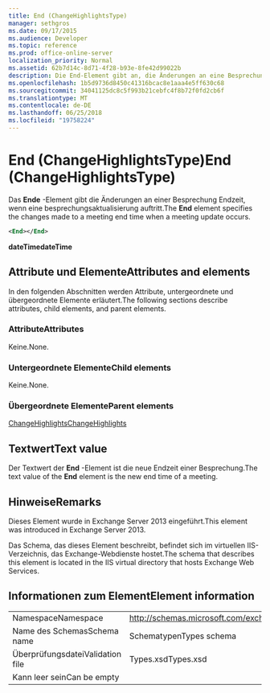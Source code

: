 ```yaml
---
title: End (ChangeHighlightsType)
manager: sethgros
ms.date: 09/17/2015
ms.audience: Developer
ms.topic: reference
ms.prod: office-online-server
localization_priority: Normal
ms.assetid: 62b7d14c-8d71-4f28-b93e-8fe42d99022b
description: Die End-Element gibt an, die Änderungen an eine Besprechung End Zeit tritt eine Besprechungsanfrage.
ms.openlocfilehash: 1b5d9736d8450c41316bcac8e1aaa4e5ff630c68
ms.sourcegitcommit: 34041125dc8c5f993b21cebfc4f8b72f0fd2cb6f
ms.translationtype: MT
ms.contentlocale: de-DE
ms.lasthandoff: 06/25/2018
ms.locfileid: "19758224"
---
```

# <a name="end-changehighlightstype"></a><span data-ttu-id="776de-103">End (ChangeHighlightsType)</span><span class="sxs-lookup"><span data-stu-id="776de-103">End (ChangeHighlightsType)</span></span>

<span data-ttu-id="776de-104">Das **Ende** -Element gibt die Änderungen an einer Besprechung Endzeit, wenn eine besprechungsaktualisierung auftritt.</span><span class="sxs-lookup"><span data-stu-id="776de-104">The **End** element specifies the changes made to a meeting end time when a meeting update occurs.</span></span> 
  
```XML
<End></End>
```

 <span data-ttu-id="776de-105">**dateTime**</span><span class="sxs-lookup"><span data-stu-id="776de-105">**dateTime**</span></span>
## <a name="attributes-and-elements"></a><span data-ttu-id="776de-106">Attribute und Elemente</span><span class="sxs-lookup"><span data-stu-id="776de-106">Attributes and elements</span></span>

<span data-ttu-id="776de-107">In den folgenden Abschnitten werden Attribute, untergeordnete und übergeordnete Elemente erläutert.</span><span class="sxs-lookup"><span data-stu-id="776de-107">The following sections describe attributes, child elements, and parent elements.</span></span>
  
### <a name="attributes"></a><span data-ttu-id="776de-108">Attribute</span><span class="sxs-lookup"><span data-stu-id="776de-108">Attributes</span></span>

<span data-ttu-id="776de-109">Keine.</span><span class="sxs-lookup"><span data-stu-id="776de-109">None.</span></span>
  
### <a name="child-elements"></a><span data-ttu-id="776de-110">Untergeordnete Elemente</span><span class="sxs-lookup"><span data-stu-id="776de-110">Child elements</span></span>

<span data-ttu-id="776de-111">Keine.</span><span class="sxs-lookup"><span data-stu-id="776de-111">None.</span></span>
  
### <a name="parent-elements"></a><span data-ttu-id="776de-112">Übergeordnete Elemente</span><span class="sxs-lookup"><span data-stu-id="776de-112">Parent elements</span></span>

[<span data-ttu-id="776de-113">ChangeHighlights</span><span class="sxs-lookup"><span data-stu-id="776de-113">ChangeHighlights</span></span>](changehighlights.md)
  
## <a name="text-value"></a><span data-ttu-id="776de-114">Textwert</span><span class="sxs-lookup"><span data-stu-id="776de-114">Text value</span></span>

<span data-ttu-id="776de-115">Der Textwert der **End** -Element ist die neue Endzeit einer Besprechung.</span><span class="sxs-lookup"><span data-stu-id="776de-115">The text value of the **End** element is the new end time of a meeting.</span></span> 
  
## <a name="remarks"></a><span data-ttu-id="776de-116">Hinweise</span><span class="sxs-lookup"><span data-stu-id="776de-116">Remarks</span></span>

<span data-ttu-id="776de-117">Dieses Element wurde in Exchange Server 2013 eingeführt.</span><span class="sxs-lookup"><span data-stu-id="776de-117">This element was introduced in Exchange Server 2013.</span></span>
  
<span data-ttu-id="776de-118">Das Schema, das dieses Element beschreibt, befindet sich im virtuellen IIS-Verzeichnis, das Exchange-Webdienste hostet.</span><span class="sxs-lookup"><span data-stu-id="776de-118">The schema that describes this element is located in the IIS virtual directory that hosts Exchange Web Services.</span></span>
  
## <a name="element-information"></a><span data-ttu-id="776de-119">Informationen zum Element</span><span class="sxs-lookup"><span data-stu-id="776de-119">Element information</span></span>

|||
|:-----|:-----|
|<span data-ttu-id="776de-120">Namespace</span><span class="sxs-lookup"><span data-stu-id="776de-120">Namespace</span></span>  <br/> |http://schemas.microsoft.com/exchange/services/2006/types  <br/> |
|<span data-ttu-id="776de-121">Name des Schemas</span><span class="sxs-lookup"><span data-stu-id="776de-121">Schema name</span></span>  <br/> |<span data-ttu-id="776de-122">Schematypen</span><span class="sxs-lookup"><span data-stu-id="776de-122">Types schema</span></span>  <br/> |
|<span data-ttu-id="776de-123">Überprüfungsdatei</span><span class="sxs-lookup"><span data-stu-id="776de-123">Validation file</span></span>  <br/> |<span data-ttu-id="776de-124">Types.xsd</span><span class="sxs-lookup"><span data-stu-id="776de-124">Types.xsd</span></span>  <br/> |
|<span data-ttu-id="776de-125">Kann leer sein</span><span class="sxs-lookup"><span data-stu-id="776de-125">Can be empty</span></span>  <br/> ||
   

